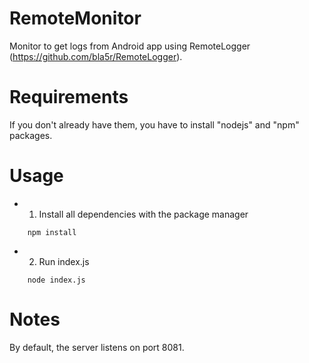 # RemoteMonitor

Monitor to get logs from Android app using RemoteLogger (https://github.com/bla5r/RemoteLogger).

# Requirements

If you don't already have them, you have to install "nodejs" and "npm" packages.

# Usage

  + 1. Install all dependencies with the package manager
```
	npm install
```
  + 2. Run index.js
```
	node index.js
```

# Notes

By default, the server listens on port 8081.